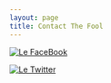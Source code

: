 ```yaml
---
layout: page
title: Contact The Fool
---
```

 [![Le FaceBook](https://facebookbrand.com/wp-content/themes/fb-branding/prj-fb-branding/assets/images/fb-art.png)](https://www.facebook.com/profile.php?id=100001231718401)

[![Le Twitter](https://www.google.com/url?sa=i&rct=j&q=&esrc=s&source=images&cd=&cad=rja&uact=8&ved=0ahUKEwi5t8zQ_5PVAhXETCYKHUaBAtgQjRwIBw&url=https%3A%2F%2Fen.wikipedia.org%2Fwiki%2FFile%3ATwitter_bird_logo_2012.svg&psig=AFQjCNEoLPUNZzEjUnkw46tlLM1Md2Wz8w&ust=1500507350431398)](https://twitter.com/wtfjoze)

